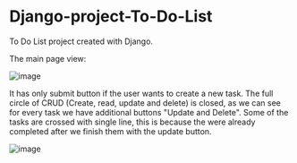 # Django-project-To-Do-List
To Do List project created with Django. 

The main page view:

![image](https://github.com/AlexanderBedrosyan/Django-project-To-Do-List/assets/126572116/fc7b6a24-856a-42de-988e-ee5d3cff55d3)

It has only submit button if the user wants to create a new task. The full circle of CRUD (Create, read, update and delete) is closed, as we can see for every task we have additional buttons "Update and Delete". Some of the tasks are crossed with single line, this is because the were already completed after we finish them with the update button.

![image](https://github.com/AlexanderBedrosyan/Django-project-To-Do-List/assets/126572116/e690c0e6-a497-4a17-aecb-b732f660a681)
